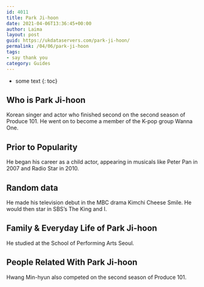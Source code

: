 ```yaml
---
id: 4011
title: Park Ji-hoon
date: 2021-04-06T13:36:45+00:00
author: Laima
layout: post
guid: https://ukdataservers.com/park-ji-hoon/
permalink: /04/06/park-ji-hoon
tags:
- say thank you
category: Guides
---
```


* some text
{: toc}


## Who is Park Ji-hoon
                  
                  
                  
Korean singer and actor who finished second on the second season of Produce 101. He went on to become a member of the K-pop group Wanna One.
                  
              
            
              
            
                
                
                
## Prior to Popularity
                  
                  
                  
He began his career as a child actor, appearing in musicals like Peter Pan in 2007 and Radio Star in 2010. 
                  
              
            
              
            
                
                
                
## Random data
                  
                  
                  
He made his television debut in the MBC drama Kimchi Cheese Smile. He would then star in SBS&#8217;s The King and I. 
                  
              
            
              
            
                
                
                
## Family & Everyday Life of Park Ji-hoon
                  
                  
                  
He studied at the School of Performing Arts Seoul. 
                  
              
            
              
            
                
                
                
## People Related With Park Ji-hoon
                  
                  
                  
Hwang Min-hyun also competed on the second season of Produce 101. 
                  
              
            
              
            
                
              
            
              
              
            
            
              
            
          
          
          